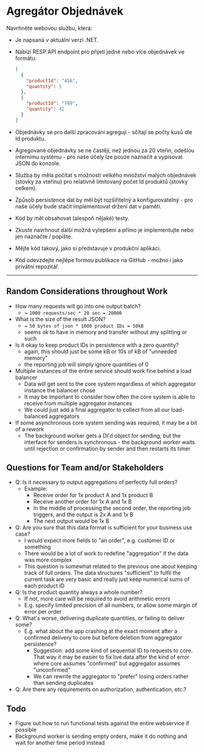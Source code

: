 # Agregátor Objednávek

Navrhněte webovou službu, která:

- Je napsaná v aktuální verzi .NET.
- Nabízí RESP API endpoint pro přijetí jedné nebo více objednávek ve formátu:

  ```json
  [
    {
      "productId": "456",
      "quantity": 5
    },
    {
      "productId": "789",
      "quantity": 42
    }
  ]
  ```

- Objednávky se pro další zpracování agregují - sčítají se počty kusů dle Id produktu.
- Agregované objednávky se ne častěji, než jednou za 20 vteřin, odešlou internímu systému - pro naše účely lze pouze naznačit a vypisovat JSON do konzole.
- Služba by měla počítat s možností velkého množství malých objednávek (stovky za vteřinu) pro relativně limitovaný počet Id produktů (stovky celkem).
- Způsob persistence dat by měl být rozšiřitelný a konfigurovatelný - pro naše účely bude stačit implementovat držení dat v paměti.
- Kód by měl obsahovat (alespoň nějaké) testy.
- Zkuste navrhnout další možná vylepšení a přímo je implementujte nebo jen naznačte / popište.
- Mějte kód takový, jako si představuje v produkční aplikaci.
- Kód odevzdejte nejlépe formou publikace na GitHub - možno i jako privátní repozitář.

---

## Random Considerations throughout Work

- How many requests will go into one output batch?
	- ~ `1000 requests/sec * 20 sec = 20000`
- What is the size of the result JSON?
	- ~ `50 bytes of json * 1000 product IDs = 50kB`
	- seems ok to have in memory and transfer without any splitting or such
- Is it okay to keep product IDs in persistence with a zero quantity?
	- again, this should just be some kB or 10s of kB of "unneeded memory"
	- the reporting job will simply ignore quantities of 0
- Multiple instances of the entire service should work fine behind a load balancer
	- Data will get sent to the core system regardless of which aggregator instance the balancer chose
	- It may be important to consider how often the core system is able to receive from multiple aggregator instances
	- We could just add a final aggregator to collect from all our load-balanced aggregators
- If some asynchronous core system sending was required, it may be a bit of a rework
	- The background worker gets a DI'd object for sending, but the interface for senders is synchronous - the background worker waits until rejection or confirmation by sender and then restarts its timer

## Questions for Team and/or Stakeholders

- Q: Is it necessary to output aggregations of perfectly full orders?
	- Example:
		- Receive order for 1x product A and 1x product B
		- Receive another order for 1x A and 1x B
		- In the middle of processing the second order, the reporting job triggers, and the output is 2x A and 1x B
		- The next output would be 1x B
- Q: Are you sure that this data format is sufficient for your business use case?
	- I would expect more fields to "an order", e.g. customer ID or something
	- There would be a lot of work to redefine "aggregation" if the data was more complex
	- This question is somewhat related to the previous one about keeping track of full orders. The data structures "sufficient" to fulfil the current task are very basic and really just keep numerical sums of each product ID
- Q: Is the product quantity always a whole number?
	- If not, more care will be required to avoid arithmetic errors
	- E.g. specify limited precision of all numbers, or allow some margin of error per order
- Q: What's worse, delivering duplicate quantities, or failing to deliver some?
	- E.g. what about the app crashing at the exact moment after a confirmed delivery to core but before deletion from aggregator persistence?
		- Suggestion: add some kind of sequential ID to requests to core. That way it may be easier to fix live data after the kind of error where core assumes "confirmed" but aggregator assumes "unconfirmed"
		- We can rewrite the aggregator to "prefer" losing orders rather than sending duplicates
- Q: Are there any requirements on authorization, authentication, etc.?

## Todo

- Figure out how to run functional tests against the entire webservice if possible
- Background worker is sending empty orders, make it do nothing and wait for another time period instead
